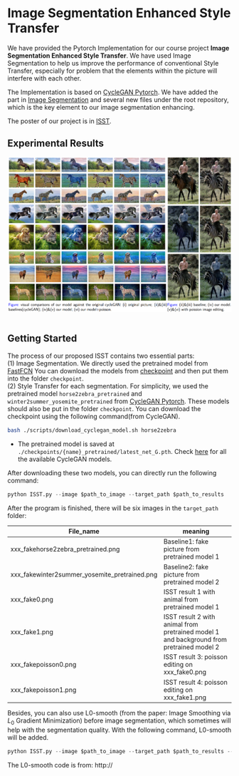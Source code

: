 # Image Segmentation Enhanced Style Transfer

We have provided the Pytorch Implementation for our course project **Image Segmentation Enhanced Style Transfer**. We have used Image Segmentation to help us improve the performance of conventional Style Transfer, especially for problem that the elements within the picture will interfere with each other.  

The Implementation is based on [CycleGAN Pytorch](https://github.com/junyanz/pytorch-CycleGAN-and-pix2pix). We have added the part in [Image Segmentation](https://github.com/RL-WWW/ISST/tree/main/segmentation) and several new files under the root repository, which is the key element to our image segmentation enhancing.

The poster of our project is in [ISST](https://github.com/RL-WWW/ISST/tree/main/ISST.pdf).

## Experimental Results
<img src='pictures/summary.png' align="right">



&nbsp;
## Getting Started
The process of our proposed ISST contains two essential parts:  
(1) Image Segmentation. We directly used the pretrained model from [FastFCN](https://github.com/wuhuikai/FastFCN) You can download the models from [checkpoint](https://rec.ustc.edu.cn/share/7018a790-4108-11eb-88ad-2bd0a4833268) and then put them into the folder `checkpoint`.  
(2) Style Transfer for each segmentation. For simplicity, we used the pretrained model `horse2zebra_pretrained` and `winter2summer_yosemite_pretrained` from [CycleGAN Pytorch](https://github.com/junyanz/pytorch-CycleGAN-and-pix2pix). These models should also be put in the folder `checkpoint`. You can download the checkpoint using the following command(from CycleGAN).
```bash
bash ./scripts/download_cyclegan_model.sh horse2zebra
```
- The pretrained model is saved at `./checkpoints/{name}_pretrained/latest_net_G.pth`. Check [here](https://github.com/junyanz/pytorch-CycleGAN-and-pix2pix/blob/master/scripts/download_cyclegan_model.sh#L3) for all the available CycleGAN models.

After downloading these two models, you can directly run the following command:
```python
python ISST.py --image $path_to_image --target_path $path_to_results
```
After the program is finished, there will be six images in the `target_path` folder:



| File_name                                     | meaning                                                      |
| --------------------------------------------- | ------------------------------------------------------------ |
| xxx_fakehorse2zebra_pretrained.png            | Baseline1: fake picture from pretrained model 1              |
| xxx_fakewinter2summer_yosemite_pretrained.png | Baseline2: fake picture from pretrained model 2              |
| xxx_fake0.png                                 | ISST result 1 with animal from pretrained model 1            |
| xxx_fake1.png                                 | ISST result 2 with animal from pretrained model 1 </br>and background from pretrained model 2 |
| xxx_fakepoisson0.png                          | ISST result 3: poisson editing on xxx_fake0.png              |
| xxx_fakepoisson1.png                          | ISST result 4: poisson editing on xxx_fake1.png              |

Besides, you can also use L0-smooth (from the paper: Image Smoothing via $L_0$ Gradient Minimization) before image segmentation, which sometimes will help with the segmentation quality. With the following command, L0-smooth will be added. 
```python
python ISST.py --image $path_to_image --target_path $path_to_results --with_L0
```
The L0-smooth code is from: http://
